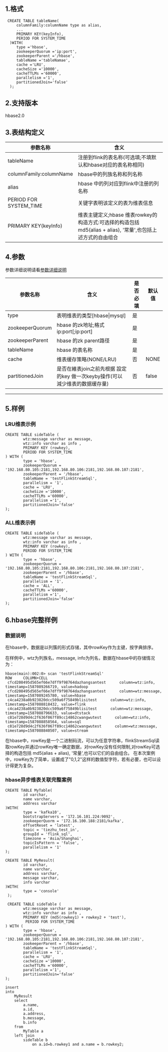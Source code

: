 
## 1.格式
```
 CREATE TABLE tableName(
     columnFamily:columnName type as alias,
     ...
     PRIMARY KEY(keyInfo),
     PERIOD FOR SYSTEM_TIME
  )WITH(
     type ='hbase',
     zookeeperQuorum ='ip:port',
     zookeeperParent ='/hbase',
     tableName ='tableNamae',
     cache ='LRU',
     cacheSize ='10000',
     cacheTTLMs ='60000',
     parallelism ='1',
     partitionedJoin='false'
  );
```
## 2.支持版本
 hbase2.0

## 3.表结构定义
   
|参数名称|含义|
|----|---|
| tableName | 注册到flink的表名称(可选填;不填默认和hbase对应的表名称相同)|
| columnFamily:columnName | hbase中的列族名称和列名称 |
| alias | hbase 中的列对应到flink中注册的列名称 |
| PERIOD FOR SYSTEM_TIME | 关键字表明该定义的表为维表信息|
| PRIMARY KEY(keyInfo) | 维表主键定义;hbase 维表rowkey的构造方式:可选择的构造包括 md5(alias + alias), '常量',也包括上述方式的自由组合 |
  
## 4.参数

参数详细说明请看[参数详细说明](sideParams.md)

|参数名称|含义|是否必填|默认值|
|----|---|---|----|
| type | 表明维表的类型[hbase&#124;mysql]|是||
| zookeeperQuorum | hbase 的zk地址;格式ip:port[;ip:port]|是||
| zookeeperParent | hbase 的zk parent路径|是||
| tableName | hbase 的表名称|是||
| cache | 维表缓存策略(NONE/LRU)|否|NONE|
| partitionedJoin | 是否在維表join之前先根据 設定的key 做一次keyby操作(可以減少维表的数据缓存量)|否|false|

--------------

## 5.样例
### LRU维表示例
```
CREATE TABLE sideTable (  
        wtz:message varchar as message,
        wtz:info varchar as info , 
        PRIMARY KEY (rowkey),
        PERIOD FOR SYSTEM_TIME
) WITH (
        type = 'hbase',
        zookeeperQuorum = '192.168.80.105:2181,192.168.80.106:2181,192.168.80.107:2181',
        zookeeperParent = '/hbase',
        tableName = 'testFlinkStreamSql',
        parallelism = '1',
        cache = 'LRU',
        cacheSize ='10000',
        cacheTTLMs ='60000',
        parallelism ='1',
        partitionedJoin='false'
);
```

### ALL维表示例
```
CREATE TABLE sideTable (  
        wtz:message varchar as message,
        wtz:info varchar as info , 
        PRIMARY KEY (rowkey),
        PERIOD FOR SYSTEM_TIME
) WITH (
        type = 'hbase',
        zookeeperQuorum = '192.168.80.105:2181,192.168.80.106:2181,192.168.80.107:2181',
        zookeeperParent = '/hbase',
        tableName = 'testFlinkStreamSql',
        parallelism = '1',
        cache = 'ALL',
        cacheTTLMs ='60000',
        parallelism ='1',
        partitionedJoin='false'
);
```

## 6.hbase完整样例

### 数据说明

在hbase中，数据是以列簇的形式存储，其中rowKey作为主键，按字典排序。

在样例中，wtz为列族名，message, info为列名，数据在hbase中的存储情况为：
```
hbase(main):002:0> scan 'testFlinkStreamSql'
ROW     COLUMN+CELL                                                                                                                
 cfcd208495d565ef66e7dff9f98764dazhangsantest      column=wtz:info, timestamp=1587089266719, value=hadoop                                                                     
 cfcd208495d565ef66e7dff9f98764dazhangsantest      column=wtz:message, timestamp=1587089245780, value=hbase                                                                   
 c4ca4238a0b923820dcc509a6f75849blisitest      column=wtz:info, timestamp=1587088818432, value=flink                                                                      
 c4ca4238a0b923820dcc509a6f75849blisitest      column=wtz:message, timestamp=1587088796633, value=dtstack                                                                 
 c81e728d9d4c2f636f067f89cc14862cwangwutest      column=wtz:info, timestamp=1587088858564, value=sql                                                                        
 c81e728d9d4c2f636f067f89cc14862cwangwutest      column=wtz:message, timestamp=1587088840507, value=stream
```
在hbase中，rowKey是一个二进制码流，可以为任意字符串，flinkStreamSql读取rowKey并通过rowKey唯一确定数据，对rowKey没有任何限制,对rowKey可选择的构造包括 md5(alias + alias), '常量',也可以它们的自由组合。
在本次案例中，rowKey为了简单，设置成了"0,1,2"这样的数值型字符，若有必要，也可以设计得更为复杂。
### hbase异步维表关联完整案例
```
CREATE TABLE MyTable(
        id varchar,
        name varchar,
        address varchar
)WITH(
        type = 'kafka10',
        bootstrapServers = '172.16.101.224:9092',
        zookeeperQuorm = '172.16.100.188:2181/kafka',
        offsetReset = 'latest',
        topic = 'tiezhu_test_in',
        groupId = 'flink_sql',
        timezone = 'Asia/Shanghai',
        topicIsPattern = 'false',
        parallelism = '1'
);

CREATE TABLE MyResult(
        id varchar,
        name varchar,
        address varchar,
        message varchar,
        info varchar
)WITH(
        type = 'console'
 );
 
 CREATE TABLE sideTable (  
        wtz:message varchar as message,
        wtz:info varchar as info , 
        PRIMARY KEY (md5(rowkey1) + rowkey2 + 'test'),
         PERIOD FOR SYSTEM_TIME
) WITH (
        type = 'hbase',
        zookeeperQuorum = '192.168.80.105:2181,192.168.80.106:2181,192.168.80.107:2181',
        zookeeperParent = '/hbase',
        tableName = 'testFlinkStreamSql',
        parallelism = '1',
        cache = 'LRU',
        cacheSize ='10000',
        cacheTTLMs ='60000',
        parallelism ='1',
        partitionedJoin='false'
);

insert
into
    MyResult
    select
        a.name,
        a.id,
        a.address,
        b.message,
        b.info
    from
        MyTable a
    left join
        sideTable b
            on a.id=b.rowkey1 and a.name = b.rowkey2;
```

